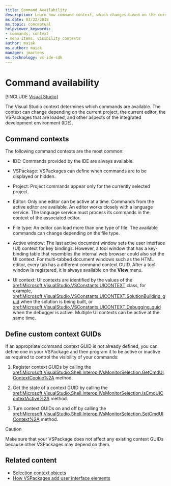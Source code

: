 ```yaml
---
title: Command Availability
description: Learn how command context, which changes based on the current project, current editor, and other factors, determines which commands are available in Visual Studio.
ms.date: 03/22/2018
ms.topic: conceptual
helpviewer_keywords:
- commands, context
- menu items, visibility contexts
author: maiak
ms.author: maiak
manager: jmartens
ms.technology: vs-ide-sdk
---
```

# Command availability

 [!INCLUDE [Visual Studio](~/includes/applies-to-version/vs-windows-only.md)]

The Visual Studio context determines which commands are available. The context can change depending on the current project, the current editor, the VSPackages that are loaded, and other aspects of the integrated development environment (IDE).

## Command contexts

The following command contexts are the most common:

- IDE: Commands provided by the IDE are always available.

- VSPackage: VSPackages can define when commands are to be displayed or hidden.

- Project: Project commands appear only for the currently selected project.

- Editor: Only one editor can be active at a time. Commands from the active editor are available. An editor works closely with a language service. The language service must process its commands in the context of the associated editor.

- File type: An editor can load more than one type of file. The available commands can change depending on the file type.

- Active window: The last active document window sets the user interface (UI) context for key bindings. However, a tool window that has a key-binding table that resembles the internal web browser could also set the UI context. For multi-tabbed document windows such as the HTML editor, every tab has a different command context GUID. After a tool window is registered, it is always available on the **View** menu.

- UI context: UI contexts are identified by the values of the <xref:Microsoft.VisualStudio.VSConstants.UICONTEXT> class, for example, <xref:Microsoft.VisualStudio.VSConstants.UICONTEXT.SolutionBuilding_guid> when the solution is being built, or <xref:Microsoft.VisualStudio.VSConstants.UICONTEXT.Debugging_guid> when the debugger is active. Multiple UI contexts can be active at the same time.

## Define custom context GUIDs

If an appropriate command context GUID is not already defined, you can define one in your VSPackage and then program it to be active or inactive as required to control the visibility of your commands:

1. Register context GUIDs by calling the <xref:Microsoft.VisualStudio.Shell.Interop.IVsMonitorSelection.GetCmdUIContextCookie%2A> method.

2. Get the state of a context GUID by calling the <xref:Microsoft.VisualStudio.Shell.Interop.IVsMonitorSelection.IsCmdUIContextActive%2A> method.

3. Turn context GUIDs on and off by calling the <xref:Microsoft.VisualStudio.Shell.Interop.IVsMonitorSelection.SetCmdUIContext%2A> method.

> [!CAUTION]
> Make sure that your VSPackage does not affect any existing context GUIDs because other VSPackages may depend on them.

## Related content

- [Selection context objects](../../extensibility/internals/selection-context-objects.md)
- [How VSPackages add user interface elements](../../extensibility/internals/how-vspackages-add-user-interface-elements.md)
